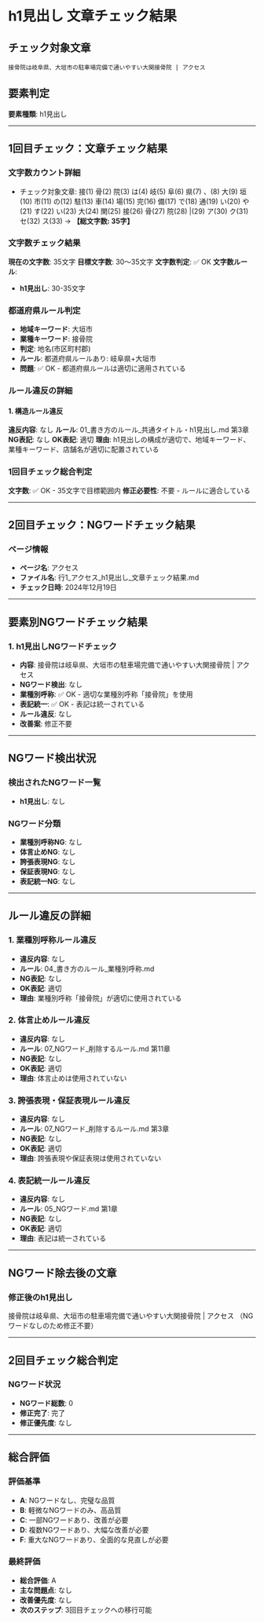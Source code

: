 # h1見出し 文章チェック結果

## チェック対象文章
```
接骨院は岐阜県、大垣市の駐車場完備で通いやすい大関接骨院 | アクセス
```

## 要素判定
**要素種類**: h1見出し

---

## 1回目チェック：文章チェック結果

### 文字数カウント詳細
- チェック対象文章: 接(1) 骨(2) 院(3) は(4) 岐(5) 阜(6) 県(7) 、(8) 大(9) 垣(10) 市(11) の(12) 駐(13) 車(14) 場(15) 完(16) 備(17) で(18) 通(19) い(20) や(21) す(22) い(23) 大(24) 関(25) 接(26) 骨(27) 院(28)  |(29) ア(30) ク(31) セ(32) ス(33) → **【総文字数: 35字】**

### 文字数チェック結果
**現在の文字数**: 35文字
**目標文字数**: 30～35文字
**文字数判定**: ✅ OK
**文字数ルール**:
- **h1見出し**: 30-35文字

### 都道府県ルール判定
- **地域キーワード**: 大垣市
- **業種キーワード**: 接骨院
- **判定**: 地名(市区町村郡)
- **ルール**: 都道府県ルールあり: 岐阜県+大垣市
- **問題**: ✅ OK - 都道府県ルールは適切に適用されている

### ルール違反の詳細

#### 1. 構造ルール違反
**違反内容**: なし
**ルール**: 01_書き方のルール_共通タイトル・h1見出し.md 第3章
**NG表記**: なし
**OK表記**: 適切
**理由**: h1見出しの構成が適切で、地域キーワード、業種キーワード、店舗名が適切に配置されている

### 1回目チェック総合判定
**文字数**: ✅ OK - 35文字で目標範囲内
**修正必要性**: 不要 - ルールに適合している

---

## 2回目チェック：NGワードチェック結果

### ページ情報
- **ページ名**: アクセス
- **ファイル名**: 行1_アクセス_h1見出し_文章チェック結果.md
- **チェック日時**: 2024年12月19日

---

## 要素別NGワードチェック結果

### 1. h1見出しNGワードチェック
- **内容**: 接骨院は岐阜県、大垣市の駐車場完備で通いやすい大関接骨院 | アクセス
- **NGワード検出**: なし
- **業種別呼称**: ✅ OK - 適切な業種別呼称「接骨院」を使用
- **表記統一**: ✅ OK - 表記は統一されている
- **ルール違反**: なし
- **改善案**: 修正不要

---

## NGワード検出状況

### 検出されたNGワード一覧
- **h1見出し**: なし

### NGワード分類
- **業種別呼称NG**: なし
- **体言止めNG**: なし
- **誇張表現NG**: なし
- **保証表現NG**: なし
- **表記統一NG**: なし

---

## ルール違反の詳細

### 1. 業種別呼称ルール違反
- **違反内容**: なし
- **ルール**: 04_書き方のルール_業種別呼称.md
- **NG表記**: なし
- **OK表記**: 適切
- **理由**: 業種別呼称「接骨院」が適切に使用されている

### 2. 体言止めルール違反
- **違反内容**: なし
- **ルール**: 07_NGワード_削除するルール.md 第11章
- **NG表記**: なし
- **OK表記**: 適切
- **理由**: 体言止めは使用されていない

### 3. 誇張表現・保証表現ルール違反
- **違反内容**: なし
- **ルール**: 07_NGワード_削除するルール.md 第3章
- **NG表記**: なし
- **OK表記**: 適切
- **理由**: 誇張表現や保証表現は使用されていない

### 4. 表記統一ルール違反
- **違反内容**: なし
- **ルール**: 05_NGワード.md 第1章
- **NG表記**: なし
- **OK表記**: 適切
- **理由**: 表記は統一されている

---

## NGワード除去後の文章

### 修正後のh1見出し
接骨院は岐阜県、大垣市の駐車場完備で通いやすい大関接骨院 | アクセス
（NGワードなしのため修正不要）

---

## 2回目チェック総合判定

### NGワード状況
- **NGワード総数**: 0
- **修正完了**: 完了
- **修正優先度**: なし

---

## 総合評価

### 評価基準
- **A**: NGワードなし、完璧な品質
- **B**: 軽微なNGワードのみ、高品質
- **C**: 一部NGワードあり、改善が必要
- **D**: 複数NGワードあり、大幅な改善が必要
- **F**: 重大なNGワードあり、全面的な見直しが必要

### 最終評価
- **総合評価**: A
- **主な問題点**: なし
- **改善優先度**: なし
- **次のステップ**: 3回目チェックへの移行可能
